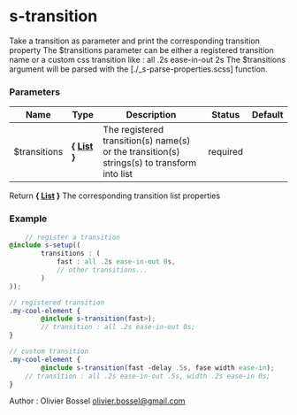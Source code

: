 # s-transition

Take a transition as parameter and print the corresponding transition property
The $transitions parameter can be either a registered transition name or a custom css transition like : all .2s ease-in-out 2s
The $transitions argument will be parsed with the [./_s-parse-properties.scss] function.



### Parameters
Name  |  Type  |  Description  |  Status  |  Default
------------  |  ------------  |  ------------  |  ------------  |  ------------
$transitions  |  **{ [List](http://www.sass-lang.com/documentation/file.SASS_REFERENCE.html#lists) }**  |  The registered transition(s) name(s) or the transition(s) strings(s) to transform into list  |  required  |

Return **{ [List](http://www.sass-lang.com/documentation/file.SASS_REFERENCE.html#lists) }** The corresponding transition list properties

### Example
```scss
	// register a transition
@include s-setup((
		transitions : (
			fast : all .2s ease-in-out 0s,
			// other transitions...
		)
));

// registered transition
.my-cool-element {
		@include s-transition(fast>);
		// transition : all .2s ease-in-out 0s;
}

// custom transition
.my-cool-element {
		@include s-transition(fast -delay .5s, fase width ease-in);
 	// transition : all .2s ease-in-out .5s, width .2s ease-in 0s;
}
```
Author : Olivier Bossel [olivier.bossel@gmail.com](mailto:olivier.bossel@gmail.com)